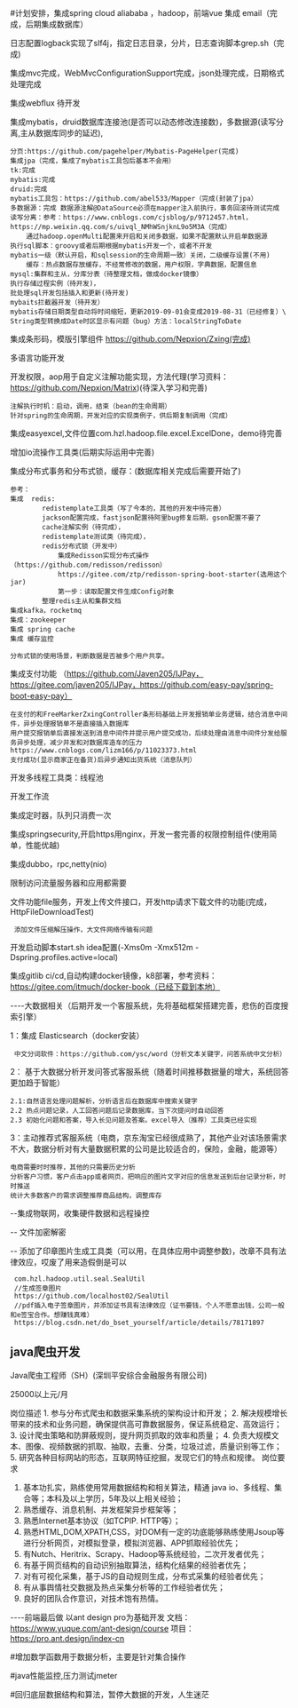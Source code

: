 #计划安排，集成spring cloud aliababa ，hadoop，前端vue
集成 email（完成，后期集成数据库）

日志配置logback实现了slf4j，指定日志目录，分片，日志查询脚本grep.sh（完成)

集成mvc完成，WebMvcConfigurationSupport完成，json处理完成，日期格式处理完成

集成webflux 待开发


集成mybatis，druid数据库连接池(是否可以动态修改连接数)，多数据源(读写分离,主从数据库同步的延迟),

    分页:https://github.com/pagehelper/Mybatis-PageHelper(完成)
    集成jpa（完成，集成了mybatis工具包后基本不会用）
    tk:完成
    mybatis:完成
    druid:完成
    mybatis工具包：https://github.com/abel533/Mapper（完成(封装了jpa）
    多数据源：完成 数据源注解@DataSource必须在mapper注入前执行，事务回滚待测试完成
    读写分离：参考：https://www.cnblogs.com/cjsblog/p/9712457.html，https://mp.weixin.qq.com/s/uivql_NMhWSnjknL9o5M3A（完成）
        通过hadoop.openMulti配置来开启和关闭多数据，如果不配置默认开启单数据源
    执行sql脚本：groovy或者后期根据mybatis开发一个，或者不开发
    mybatis一级（默认开启，和sqlsession的生命周期一致）关闭，二级缓存设置(不用)
        缓存：热点数据存放缓存，不经常修改的数据，用户权限，字典数据，配置信息
    mysql:集群和主从，分库分表（待整理文档，做成docker镜像）
    执行存储过程实例（待开发)，
    批处理sql开发包括插入和更新(待开发)
    mybaits拦截器开发（待开发）
    mybatis存储日期类型自动将时间缩短，更新2019-09-01会变成2019-08-31（已经修复）\
    String类型转换成Date时区显示有问题（bug）方法：localStringToDate
        
集成条形码，模版引擎组件 https://github.com/Nepxion/Zxing(完成)

多语言功能开发
    
开发权限，aop用于自定义注解功能实现，方法代理(学习资料：https://github.com/Nepxion/Matrix)(待深入学习和完善)

    注解执行时机：启动，调用，结束（bean的生命周期）
    针对spring的生命周期，开发对应的实现类例子，供后期复制调用（完成）
    
    
集成easyexcel,文件位置com.hzl.hadoop.file.excel.ExcelDone，demo待完善


增加io流操作工具类(后期实际运用中完善)

集成分布式事务和分布式锁，缓存：(数据库相关完成后需要开始了)
    
    参考： 
    集成  redis: 
            redistemplate工具类（写了今本的，其他的开发中待完善）
            jackson配置完成，fastjson配置待阿里bug修复后期，gson配置不要了
            cache注解实例（待完成），
            redistemplate测试类（待完成），
            redis分布式锁（开发中）
                集成Redisson实现分布式操作（https://github.com/redisson/redisson）
                https://gitee.com/ztp/redisson-spring-boot-starter(选用这个jar)
                第一步：读取配置文件生成Config对象
            整理redis主从和集群文档
    集成kafka，rocketmq
    集成：zookeeper
    集成 spring cache
    集成 缓存监控
    
    分布式锁的使用场景，判断数据是否被多个用户共享。
    
集成支付功能 （https://github.com/Javen205/IJPay，https://gitee.com/javen205/IJPay，https://github.com/easy-pay/spring-boot-easy-pay）
    
    在支付的和FreeMarkerZxingController条形码基础上开发报销单业务逻辑，结合消息中间件，异步处理报销单不是直接插入数据库
    用户提交报销单后直接发送到消息中间件并提示用户提交成功，后续处理由消息中间件分发给服务异步处理，减少并发和对数据库造车的压力
    https://www.cnblogs.com/lizm166/p/11023373.html
    支付成功(显示商家正在备货)后异步通知出货系统（消息队列）
    
开发多线程工具类：线程池

开发工作流

集成定时器，队列只消费一次


集成springsecurity,开启https用nginx，开发一套完善的权限控制组件(使用简单，性能优越)

集成dubbo，rpc,netty(nio)

限制访问流量服务器和应用都需要


文件功能file服务，开发上传文件接口，开发http请求下载文件的功能(完成，HttpFileDownloadTest)
     
     添加文件压缩解压操作，大文件网络传输有问题

开发启动脚本start.sh idea配置(-Xms0m -Xmx512m -Dspring.profiles.active=local)

集成gitlib ci/cd,自动构建docker镜像，k8部署，参考资料：https://gitee.com/itmuch/docker-book（已经下载到本地）


----大数据相关（后期开发一个客服系统，先将基础框架搭建完善，悲伤的百度搜索引擎）

1：集成 Elasticsearch（docker安装）

     中文分词软件：https://github.com/ysc/word（分析文本关键字，问答系统中文分析）
     
    
2： 基于大数据分析开发问答式客服系统（随着时间推移数据量的增大，系统回答更加趋于智能）
    
   
    2.1:自然语言处理问题解析，分析语言后在数据库中搜索关键字
    2.2 热点问题记录，人工回答问题后记录数据库，当下次提问时自动回答
    2.3 初始化问题和答案，导入长见问题及答案。excel导入（推荐）工具类已经实现
    
3：主动推荐式客服系统（电商，京东淘宝已经很成熟了，其他产业对该场景需求不大，数据分析对有大量数据积累的公司是比较适合的，保险，金融，能源等）

    电商需要时时推荐，其他的只需要历史分析
    分析客户习惯，客户点击app或者网页，把响应的图片文字对应的信息发送到后台记录分析，时时推送
    统计大多数客户的需求调整推荐商品结构，调整库存
   
--集成物联网，收集硬件数据和远程操控
   
   
-- 文件加密解密

-- 添加了印章图片生成工具类（可以用，在具体应用中调整参数)，改章不具有法律效应，哎废了用来造假倒是可以
     
     com.hzl.hadoop.util.seal.SealUtil
     //生成签章图片
     https://github.com/localhost02/SealUtil
     //pdf插入电子签章图片，并添加证书具有法律效应（证书要钱，个人不愿意出钱，公司一般和e签宝合作。想赚钱真难）
     https://blog.csdn.net/do_bset_yourself/article/details/78171897

## java爬虫开发
Java爬虫工程师（SH）(深圳平安综合金融服务有限公司)

25000以上元/月

岗位描述 1. 参与分布式爬虫和数据采集系统的架构设计和开发； 
2. 解决规模增长带来的技术和业务问题，确保提供高可靠数据服务，保证系统稳定、高效运行； 
3. 设计爬虫策略和防屏蔽规则，提升网页抓取的效率和质量； 
4. 负责大规模文本、图像、视频数据的抓取、抽取，去重、分类，垃圾过滤，质量识别等工作； 
5. 研究各种目标网站的形态，互联网特征挖掘，发现它们的特点和规律。 岗位要求 
1. 基本功扎实，熟练使用常用数据结构和相关算法，精通 java io、多线程、集合等；本科及以上学历，5年及以上相关经验；
2. 熟悉缓存、消息机制、并发框架异步框架等；
3. 熟悉Internet基本协议（如TCPIP. HTTP等）； 
4. 熟悉HTML,DOM,XPATH,CSS，对DOM有一定的功底能够熟练使用Jsoup等进行分析网页，对模拟登录，模拟浏览器、APP抓取经验优先；
5. 有Nutch、Heritrix、Scrapy、Hadoop等系统经验，二次开发者优先； 
6. 有基于网页结构的自动识别抽取算法，结构化结果的经验者优先； 
7. 对有可视化采集，基于JS的自动规则生成，分布式采集的经验者优先；
8. 有从事舆情社交数据及热点采集分析等的工作经验者优先；
9. 良好的团队合作意识，对技术饱有热情。

----前端最后做
以ant design pro为基础开发
    文档：https://www.yuque.com/ant-design/course
    项目：https://pro.ant.design/index-cn
    
#增加数学函数用于数据分析，主要是针对集合操作

#java性能监控,压力测试jmeter 

#回归底层数据结构和算法，暂停大数据的开发，人生迷茫